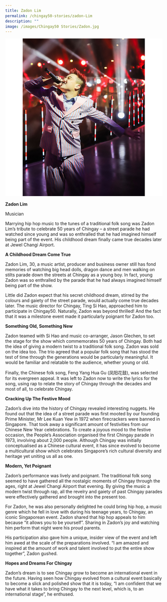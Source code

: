 ```yaml
---
title: Zadon Lim
permalink: /chingay50-stories/zadon-Lim
description: ""
image: /images/Chingay50 Stories/Zadon.jpg
---
```

![Zadon](/images/Chingay50%20Stories/Zadon.jpg)

**Zadon Lim**

Musician

Marrying hip hop music to the tunes of a traditional folk song was Zadon Lim’s tribute to celebrate 50 years of Chingay – a street parade he had watched since young and was so enthralled that he had imagined himself being part of the event. His childhood dream finally came true decades later at Jewel Changi Airport. 

**A Childhood Dream Come True**

Zadon Lim, 30, a music artist, producer and business owner still has fond memories of watching big head dolls, dragon dance and men walking on stilts parade down the streets at Chingay as a young boy. In fact, young Zadon was so enthralled by the parade that he had always imagined himself being part of the show.

Little did Zadon expect that his secret childhood dream, stirred by the colours and gaiety of the street parade, would actually come true decades later. The music director for Chingay, Ting Si Hao, approached him to participate in Chingay50. Naturally, Zadon was beyond thrilled! And the fact that it was a milestone event made it particularly poignant for Zadon too. 

**Something Old, Something New**

Zadon teamed with Si Hao and music co-arranger, Jason Glechen, to set the stage for the show which commemorates 50 years of Chingay. Both had the idea of giving a modern twist to a traditional folk song. Zadon was sold on the idea too. The trio agreed that a popular folk song that has stood the test of time through the generations would be particularly meaningful. It would be familiar and relatable to the audience, whether young or old. 

Finally, the Chinese folk song, Feng Yang Hua Gu (凤阳花鼓), was selected for its evergreen appeal. It was left to Zadon now to write the lyrics for the song, using rap to relate the story of Chingay through the decades and most of all, to celebrate Chingay. 

**Cracking Up The Festive Mood**

Zadon’s dive into the history of Chingay revealed interesting nuggets. He found out that the idea of a street parade was first mooted by our founding Prime Minister, Mr Lee Kuan Yew in 1972 when firecrackers were banned in Singapore. That took away a significant amount of festivities from our Chinese New Year celebrations. To create a joyous mood to the festive occasion, the People’s Association organised the first Chingay parade in 1973, involving about 2,000 people. Although Chingay was initially conceptualised as a Chinese cultural event, it has since evolved to become a multicultural show which celebrates Singapore’s rich cultural diversity and heritage yet uniting us all as one. 

**Modern, Yet Poignant**

Zadon’s performance was lively and poignant. The traditional folk song seemed to have gathered all the nostalgic moments of Chingay through the ages, right at Jewel Changi Airport that evening. By giving the music a modern twist through rap, all the revelry and gaiety of past Chingay parades were effectively gathered and brought into the present too.  

For Zadon, he was also personally delighted he could bring hip hop, a music genre which he fell in love with during his teenage years, to Chingay, an iconic Singaporean event. Zadon shared that hip hop appeals to him because “it allows you to be yourself”. Sharing in Zadon’s joy and watching him perform that night were his proud parents. 

His participation also gave him a unique, insider view of the event and left him awed at the scale of the preparations involved. “I am amazed and inspired at the amount of work and talent involved to put the entire show together”, Zadon gushed. 

**Hopes and Dreams For Chingay**

Zadon’s dream is to see Chingay grow to become an international event in the future. Having seen how Chingay evolved from a cultural event basically to become a slick and polished show that it is today, “I am confident that we have what it takes to bring Chingay to the next level, which is, to an international stage”, he enthused.